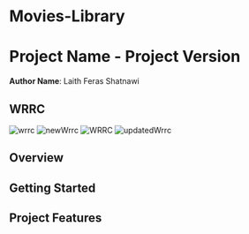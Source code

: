 # Movies-Library
# Project Name - Project Version

**Author Name**: Laith Feras Shatnawi

## WRRC
![wrrc](./wrrc/wrrc.png)
![newWrrc](./wrrc/newWRRC.png)
![WRRC](./wrrc/WRRC.png)
![updatedWrrc](./wrrc/updatedWrrc.png)

## Overview

## Getting Started
<!-- What are the steps that a user must take in order to build this app on their own machine and get it running? -->

## Project Features
<!-- What are the features included in you app -->